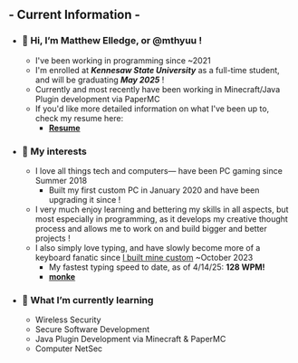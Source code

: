 ## - Current Information -

- ### 👋 **Hi, I’m Matthew Elledge, or @mthyuu !**
  - I've been working in programming since ~2021
  - I'm enrolled at **_Kennesaw State University_** as a full-time student, and will be graduating **_May 2025_** !
  - Currently and most recently have been working in Minecraft/Java Plugin development via PaperMC
  - If you'd like more detailed information on what I've been up to, check my resume here:
    - __[Resume](https://github.com/mthyuu/aboutMe/blob/main/matthew_elledge_resume2025_02.pdf)__
    
- ### 👀 **My interests**
  - I love all things tech and computers— have been PC gaming since Summer 2018
      - Built my first custom PC in January 2020 and have been upgrading it since ! 
  - I very much enjoy learning and bettering my skills in all aspects, but most especially in programming, as it develops my creative thought process and allows me to work on and build bigger and better projects !
  - I also simply love typing, and have slowly become more of a keyboard fanatic since [I built mine custom](https://github.com/mthyuu/aboutMe/blob/main/keyboard/keyboard%20desc.md) ~October 2023
      - My fastest typing speed to date, as of 4/14/25: __128 WPM!__
      - __[monke](https://monkeytype.com/profile/mthyuu)__
    
- ### 🌱 **What I’m currently learning**
    - Wireless Security
    - Secure Software Development
    - Java Plugin Development via Minecraft & PaperMC
    - Computer NetSec
